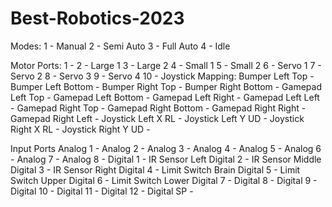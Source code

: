 # Best-Robotics-2023

Modes:
1 - Manual
2 - Semi Auto
3 - Full Auto
4 - Idle

Motor Ports:
1  - 
2  - Large 1
3  - Large 2
4  - Small 1
5  - Small 2
6  - Servo 1
7  - Servo 2
8  - Servo 3
9  - Servo 4
10 - 
Joystick Mapping:
Bumper   Left  Top    - 
Bumper   Left  Bottom - 
Bumper   Right Top    - 
Bumper   Right Bottom - 
Gamepad  Left  Top    -
Gamepad  Left  Bottom - 
Gamepad  Left  Right  - 
Gamepad  Left  Left   - 
Gamepad  Right Top    -
Gamepad  Right Bottom - 
Gamepad  Right Right  - 
Gamepad  Right Left   - 
Joystick Left  X RL   - 
Joystick Left  Y UD   - 
Joystick Right X RL   - 
Joystick Right Y UD   - 

Input Ports
Analog  1  - 
Analog  2  - 
Analog  3  - 
Analog  4  - 
Analog  5  - 
Analog  6  - 
Analog  7  - 
Analog  8  - 
Digital 1  - IR Sensor Left
Digital 2  - IR Sensor Middle
Digital 3  - IR Sensor Right
Digital 4  - Limit Switch Brain
Digital 5  - Limit Switch Upper
Digital 6  - Limit Switch Lower
Digital 7  - 
Digital 8  - 
Digital 9  - 
Digital 10 - 
Digital 11 - 
Digital 12 - 
Digital SP - 
